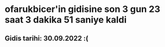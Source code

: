 # ofarukbicer'in gidisine son 3 gun 23 saat 3 dakika 51 saniye kaldi

## Gidis tarihi: 30.09.2022 :(